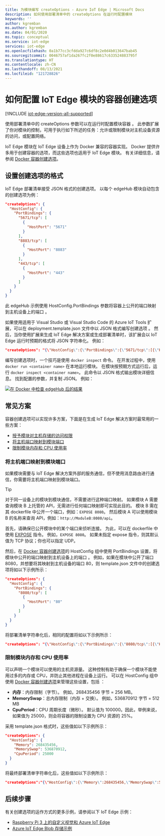 ```yaml
---
title: 为模块编写 createOptions - Azure IoT Edge | Microsoft Docs
description: 如何使用部署清单中的 createOptions 在运行时配置模块
keywords: ''
author: kgremban
ms.author: kgremban
ms.date: 04/01/2020
ms.topic: conceptual
ms.service: iot-edge
services: iot-edge
ms.openlocfilehash: 0a1b77cc3cfdda927c6df8c2e0d4b013647bab45
ms.sourcegitcommit: 0046757af1da267fc2f0e88617c633524883795f
ms.translationtype: HT
ms.contentlocale: zh-CN
ms.lasthandoff: 08/13/2021
ms.locfileid: "121728826"
---
```

# <a name="how-to-configure-container-create-options-for-iot-edge-modules"></a>如何配置 IoT Edge 模块的容器创建选项

[!INCLUDE [iot-edge-version-all-supported](../../includes/iot-edge-version-all-supported.md)]

使用部署清单中的 createOptions 参数可以在运行时配置模块容器  。 此参数扩展了你对模块的控制，可用于执行如下所述的任务：允许或限制模块对主机设备资源的访问，或配置网络。

IoT Edge 模块在 IoT Edge 设备上作为 Docker 兼容的容器实现。 Docker 提供许多用于创建容器的选项，而这些选项也适用于 IoT Edge 模块。 有关详细信息，请参阅 [Docker 容器创建选项](https://docs.docker.com/engine/api/v1.32/#operation/ContainerCreate)。

## <a name="format-create-options"></a>设置创建选项的格式

IoT Edge 部署清单接受 JSON 格式的创建选项。 以每个 edgeHub 模块自动包含的创建选项为例：

```json
"createOptions": {
  "HostConfig": {
    "PortBindings": {
      "5671/tcp": [
        {
          "HostPort": "5671"
        }
      ],
      "8883/tcp": [
        {
          "HostPort": "8883"
        }
      ],
      "443/tcp": [
        {
          "HostPort": "443"
        }
      ]
    }
  }
}
```

此 edgeHub 示例使用 HostConfig.PortBindings 参数将容器上公开的端口映射到主机设备上的端口  。

如果使用适用于 Visual Studio 或 Visual Studio Code 的 Azure IoT Tools 扩展，可以在 deployment.template.json 文件中以 JSON 格式编写创建选项  。 然后，当你使用扩展来生成 IoT Edge 解决方案或生成部署清单时，该扩展会以 IoT Edge 运行时预期的格式将 JSON 字符串化。 例如：

```json
"createOptions": "{\"HostConfig\":{\"PortBindings\":{\"5671/tcp\":[{\"HostPort\":\"5671\"}],\"8883/tcp\":[{\"HostPort\":\"8883\"}],\"443/tcp\":[{\"HostPort\":\"443\"}]}}}"
```

编写创建选项时，一个技巧是使用 `docker inspect` 命令。 在开发过程中，使用 `docker run <container name>` 在本地运行模块。 在模块按预期方式运行后，运行 `docker inspect <container name>`。 此命令以 JSON 格式输出模块详细信息。 找到配置的参数，并复制 JSON。 例如：

[![在 Docker 中检查 edgeHub 后的结果](./media/how-to-use-create-options/docker-inspect-edgehub-inline-and-expanded.png)](./media/how-to-use-create-options/docker-inspect-edgehub-inline-and-expanded.png#lightbox)

## <a name="common-scenarios"></a>常见方案

容器创建选项可以实现许多方案，下面是在生成 IoT Edge 解决方案时最常用的一些方案：

* [授予模块对主机存储的访问权限](how-to-access-host-storage-from-module.md)
* [将主机端口映射到模块端口](#map-host-port-to-module-port)
* [限制模块内存和 CPU 使用率](#restrict-module-memory-and-cpu-usage)

### <a name="map-host-port-to-module-port"></a>将主机端口映射到模块端口

如果模块需要与 IoT Edge 解决方案外部的服务通信，但不使用消息路由进行通信，你需要将主机端口映射到模块端口。

>[!TIP]
>对于同一设备上的模块到模块通信，不需要进行这种端口映射。 如果模块 A 需要查询模块 B 上托管的 API，无需进行任何端口映射即可实现此目的。 模块 B 需在其 dockerfile 中公开一个端口，例如：`EXPOSE 8080`。 然后模块 A 可以使用模块 B 的名称来查询 API，例如：`http://ModuleB:8080/api`。

首先，请确保已公开模块中的某个端口来侦听连接。 为此，可以在 dockerfile 中使用 [EXPOSE](https://docs.docker.com/engine/reference/builder/#expose) 指令。 例如，`EXPOSE 8080`。 如果未指定 expose 指令，则其默认值为 TCP 协议；你也可以指定 UDP。

然后，在 [Docker 容器创建选项](https://docs.docker.com/engine/api/v1.32/#operation/ContainerCreate)的 HostConfig 组中使用 PortBindings 设置，将模块中公开的端口映射到主机设备上的端口   。 例如，如果在模块中公开了端口 8080，并想要将其映射到主机设备的端口 80，则 template.json 文件中的创建选项将如以下示例所示：

```json
"createOptions": {
  "HostConfig": {
    "PortBindings": {
      "8080/tcp": [
        {
          "HostPort": "80"
        }
      ]
    }
  }
}
```

将部署清单字符串化后，相同的配置将如以下示例所示：

```json
"createOptions": "{\"HostConfig\":{\"PortBindings\":{\"8080/tcp\":[{\"HostPort\":\"80\"}]}}}"
```

### <a name="restrict-module-memory-and-cpu-usage"></a>限制模块内存和 CPU 使用率

可以声明一个模块可以使用的主机资源量。 这种控制有助于确保一个模块不能使用过多的内存或 CPU，并防止其他进程在设备上运行。 可以在 HostConfig 组中使用 [Docker 容器创建选项](https://docs.docker.com/engine/api/v1.32/#operation/ContainerCreate)来管理这些设置，包括  ：

* **内存**：内存限制（字节）。 例如，268435456 字节 = 256 MB。
* **MemorySwap**：总内存限制（内存 + 交换）。 例如，536870912 字节 = 512 MB
* **CpuPeriod**：CPU 周期长度（微秒）。 默认值为 100000。因此，举例来说，如果值为 25000，则会将容器的限制设置为 CPU 资源的 25%。

采用 template.json 格式时，这些值如以下示例所示：

```json
"createOptions": {
  "HostConfig": {
    "Memory": 268435456,
    "MemorySwap": 536870912,
    "CpuPeriod": 25000
  }
}
```

将最终部署清单字符串化后，这些值如以下示例所示：

```json
"createOptions":"{\"HostConfig\":{\"Memory\":268435456,\"MemorySwap\":536870912,\"CpuPeriod\":25000}}"
```

## <a name="next-steps"></a>后续步骤

有关创建选项的运作方式的更多示例，请参阅以下 IoT Edge 示例：

* [Raspberry Pi 3 上的自定义视觉和 Azure IoT Edge](https://github.com/Azure-Samples/custom-vision-service-iot-edge-raspberry-pi)
* [Azure IoT Edge Blob 存储示例](https://github.com/Azure-Samples/azure-iotedge-blobstorage-sample)
